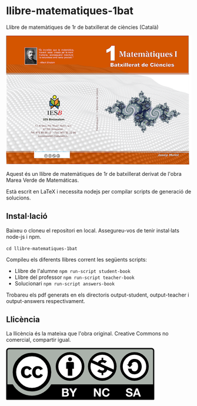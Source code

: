 # llibre-matematiques-1bat
Llibre de matemàtiques de 1r de batxillerat de ciències (Català)

![cover](src/covers/tapes-1bat-mini.png)

Aquest és un llibre de matemàtiques de 1r de batxillerat derivat de l'obra Marea Verde de Matemáticas.

Està escrit en LaTeX i necessita nodejs per compilar scripts de generació de solucions.

## Instal·lació

Baixeu o cloneu el repositori en local. Assegureu-vos de tenir instal·lats node-js i npm.

`cd llibre-matematiques-1bat`

Compileu els diferents llibres corrent les següents scripts:
- Llibre de l'alumne `npm run-script student-book`
- Llibre del professor `npm run-script teacher-book`
- Solucionari `npm run-script answers-book`

Trobareu els pdf generats en els directoris output-student, output-teacher i output-answers respectivament.
 
## Llicència
La llicència és la mateixa que l'obra original. Creative Commons no comercial, compartir igual.

![cover](src/by-nc-sa.png)


